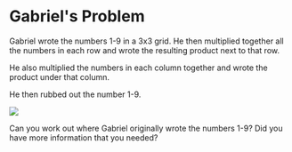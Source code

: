 # Gabriel's Problem  

Gabriel wrote the numbers 1-9 in a 3x3 grid.
He then multiplied together all the numbers
in each row and wrote the resulting product
next to that row.  

 He also multiplied the
numbers in each column together and wrote
the product under that column.  


He then rubbed out the number 1-9.  

![](https://github.com/supportingami/sami-maths-club/blob/master/maths-club-pack/images/gabriels-problem-1.png?raw=true)  

Can you work out where Gabriel originally
wrote the numbers 1-9? Did you have more
information that you needed?

